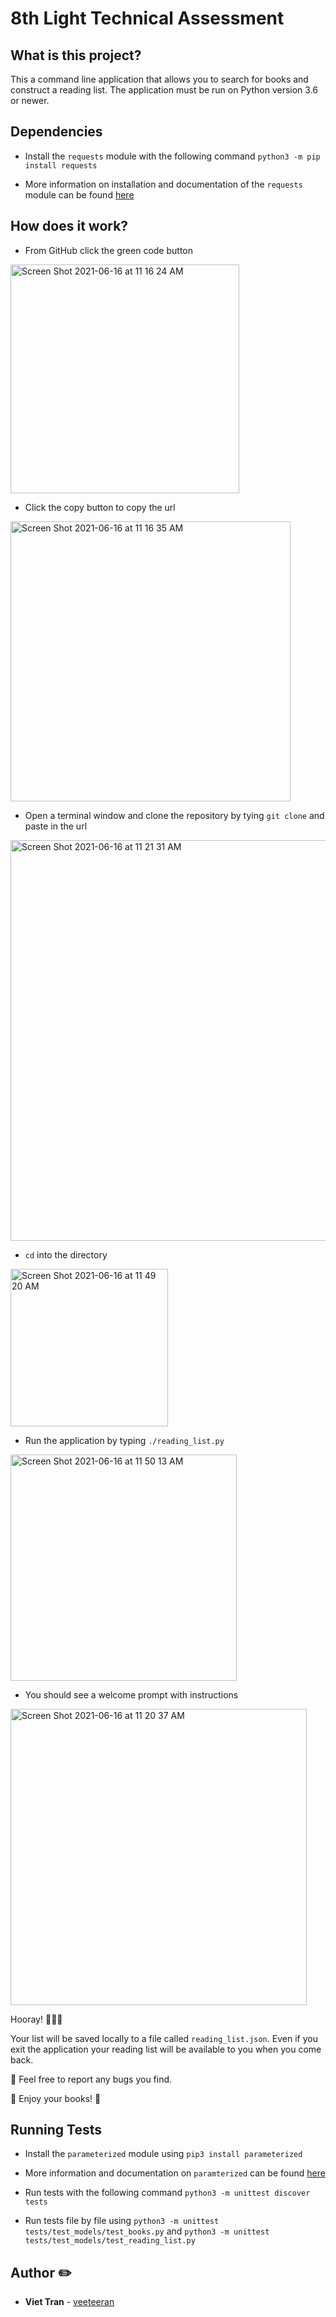 # 8th Light Technical Assessment

## What is this project?
This a command line application that allows you to search for books and construct a reading list. The application must be run on Python version 3.6 or newer.

## Dependencies
* Install the `requests` module with the following command `python3 -m pip install requests`

* More information on installation and documentation of the `requests` module can be found [here](https://pypi.org/project/requests/)

## How does it work?
* From GitHub click the green code button
<img width="366" alt="Screen Shot 2021-06-16 at 11 16 24 AM" src="https://user-images.githubusercontent.com/14856004/122251359-0c2fbe00-ce90-11eb-9180-3b7e60388a88.png">


* Click the copy button to copy the url
<img width="448" alt="Screen Shot 2021-06-16 at 11 16 35 AM" src="https://user-images.githubusercontent.com/14856004/122251590-413c1080-ce90-11eb-91d6-a44be4d8ce62.png">

* Open a terminal window and clone the repository by tying `git clone` and paste in the url
<img width="641" alt="Screen Shot 2021-06-16 at 11 21 31 AM" src="https://user-images.githubusercontent.com/14856004/122251750-69c40a80-ce90-11eb-8256-40c08905b081.png">

* `cd` into the directory
<img width="252" alt="Screen Shot 2021-06-16 at 11 49 20 AM" src="https://user-images.githubusercontent.com/14856004/122251923-90824100-ce90-11eb-9dff-be05a6cb1777.png">

* Run the application by typing `./reading_list.py`
<img width="362" alt="Screen Shot 2021-06-16 at 11 50 13 AM" src="https://user-images.githubusercontent.com/14856004/122252129-bc052b80-ce90-11eb-8903-244818148c79.png">

* You should see a welcome prompt with instructions
<img width="474" alt="Screen Shot 2021-06-16 at 11 20 37 AM" src="https://user-images.githubusercontent.com/14856004/122252186-c7585700-ce90-11eb-9604-9976b5d95347.png">

Hooray! 🎉🎉🎉

Your list will be saved locally to a file called `reading_list.json`.
Even if you exit the application your reading list will be available to you when you come back.

🐞 Feel free to report any bugs you find.

📖 Enjoy your books! 📖

## Running Tests

* Install the `parameterized` module using `pip3 install parameterized`

* More information and documentation on `paramterized` can be found [here](https://pypi.org/project/parameterized/)

* Run tests with the following command `python3 -m unittest discover tests`

* Run tests file by file using `python3 -m unittest tests/test_models/test_books.py` and `python3 -m unittest tests/test_models/test_reading_list.py`

## Author ✏️
* **Viet Tran** - [veeteeran](https://github.com/veeteeran)


